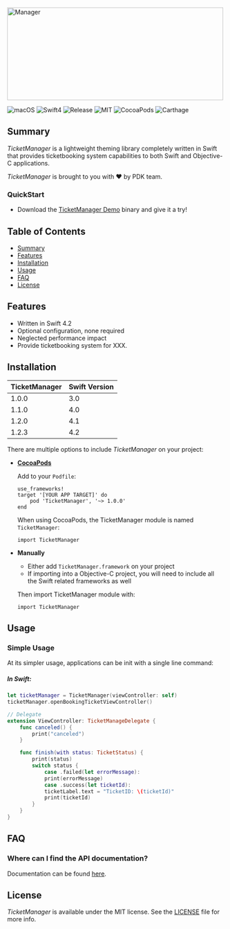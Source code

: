 <p align="left" style="margin-top: 20px;">
  <img src="https://2.pik.vn/20190e80d58a-1c0c-4e30-9ed5-b0c0659b3db8.png" width="500" height="214" alt="Manager" />
</p>

![macOS](https://img.shields.io/badge/os-macOS%2010.10%2B-green.svg?style=flat)
![Swift4](https://img.shields.io/badge/swift-4.2-green.svg?style=flat)
![Release](https://img.shields.io/badge/release-1.3.0-blue.svg?style=flat)
![MIT](https://img.shields.io/badge/license-MIT-lightgray.svg)
![CocoaPods](https://img.shields.io/badge/dep-CocoaPods-orange.svg)
![Carthage](https://img.shields.io/badge/dep-Carthage-orange.svg)

## Summary

*TicketManager* is a lightweight theming library completely written in Swift that provides ticketbooking system capabilities to both Swift and Objective-C  applications.

*TicketManager* is brought to you with ❤️ by PDK team.

### QuickStart

* Download the [TicketManager Demo](https://github.com/) binary and give it a try!

## Table of Contents
* [Summary](#summary)
* [Features](#features)
* [Installation](#installation)
* [Usage](#usage)
* [FAQ](#faq)
* [License](#license)

## Features

- Written in Swift 4.2
- Optional configuration, none required
- Neglected performance impact
- Provide ticketbooking system for XXX.

## Installation

|TicketManager |Swift Version|
|----------------|-------------|
|1.0.0           |      3.0    |
|1.1.0           |      4.0    |
|1.2.0           |      4.1    |
|1.2.3           |      4.2    |

There are multiple options to include *TicketManager* on your project:

- **[CocoaPods](https://cocoapods.org)**

  Add to your `Podfile`:

  ```Podfile
  use_frameworks!
  target '[YOUR APP TARGET]' do
      pod 'TicketManager', '~> 1.0.0'
  end
  ```
  
  When using CocoaPods, the TicketManager module is named `TicketManager`:
  
  ```
  import TicketManager
  ```
  
- **Manually**
  - Either add `TicketManager.framework` on your project
  - If importing into a Objective-C project, you will need to include all the Swift related frameworks as well
  
  Then import TicketManager module with:
  
  ```
  import TicketManager
  ```
  

## Usage

### Simple Usage
At its simpler usage, applications can be init with a single line command:

##### In Swift:

```swift
let ticketManager = TicketManager(viewController: self)
ticketManager.openBookingTicketViewController()

// Delegate
extension ViewController: TicketManageDelegate {
    func canceled() {
        print("canceled")
    }

    func finish(with status: TicketStatus) {
        print(status)
        switch status {
            case .failed(let errorMessage):
            print(errorMessage)
            case .success(let ticketId):
            ticketLabel.text = "TicketID: \(ticketId)"
            print(ticketId)
        }
    }
}
```

## FAQ

### **Where can I find the API documentation?**
Documentation can be found [here](http://github.com). 

## License

*TicketManager* is available under the MIT license. See the [LICENSE](LICENSE) file for more info.

